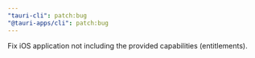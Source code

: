 ```yaml
---
"tauri-cli": patch:bug
"@tauri-apps/cli": patch:bug
---
```


Fix iOS application not including the provided capabilities (entitlements).
